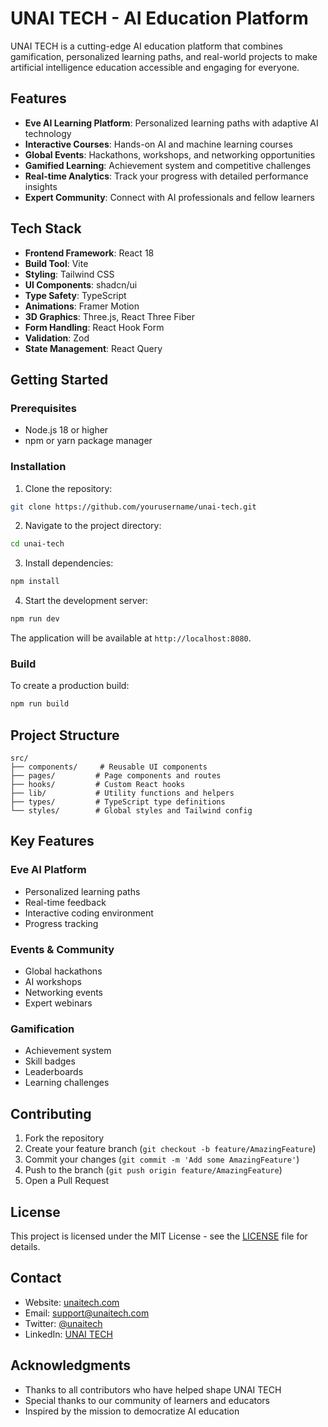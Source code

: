 # UNAI TECH - AI Education Platform

UNAI TECH is a cutting-edge AI education platform that combines gamification, personalized learning paths, and real-world projects to make artificial intelligence education accessible and engaging for everyone.

## Features

- **Eve AI Learning Platform**: Personalized learning paths with adaptive AI technology
- **Interactive Courses**: Hands-on AI and machine learning courses
- **Global Events**: Hackathons, workshops, and networking opportunities
- **Gamified Learning**: Achievement system and competitive challenges
- **Real-time Analytics**: Track your progress with detailed performance insights
- **Expert Community**: Connect with AI professionals and fellow learners

## Tech Stack

- **Frontend Framework**: React 18
- **Build Tool**: Vite
- **Styling**: Tailwind CSS
- **UI Components**: shadcn/ui
- **Type Safety**: TypeScript
- **Animations**: Framer Motion
- **3D Graphics**: Three.js, React Three Fiber
- **Form Handling**: React Hook Form
- **Validation**: Zod
- **State Management**: React Query

## Getting Started

### Prerequisites

- Node.js 18 or higher
- npm or yarn package manager

### Installation

1. Clone the repository:
```bash
git clone https://github.com/yourusername/unai-tech.git
```

2. Navigate to the project directory:
```bash
cd unai-tech
```

3. Install dependencies:
```bash
npm install
```

4. Start the development server:
```bash
npm run dev
```

The application will be available at `http://localhost:8080`.

### Build

To create a production build:

```bash
npm run build
```

## Project Structure

```
src/
├── components/     # Reusable UI components
├── pages/         # Page components and routes
├── hooks/         # Custom React hooks
├── lib/           # Utility functions and helpers
├── types/         # TypeScript type definitions
└── styles/        # Global styles and Tailwind config
```

## Key Features

### Eve AI Platform
- Personalized learning paths
- Real-time feedback
- Interactive coding environment
- Progress tracking

### Events & Community
- Global hackathons
- AI workshops
- Networking events
- Expert webinars

### Gamification
- Achievement system
- Skill badges
- Leaderboards
- Learning challenges

## Contributing

1. Fork the repository
2. Create your feature branch (`git checkout -b feature/AmazingFeature`)
3. Commit your changes (`git commit -m 'Add some AmazingFeature'`)
4. Push to the branch (`git push origin feature/AmazingFeature`)
5. Open a Pull Request

## License

This project is licensed under the MIT License - see the [LICENSE](LICENSE) file for details.

## Contact

- Website: [unaitech.com](https://unaitech.com)
- Email: support@unaitech.com
- Twitter: [@unaitech](https://twitter.com/unaitech)
- LinkedIn: [UNAI TECH](https://linkedin.com/company/unaitech)

## Acknowledgments

- Thanks to all contributors who have helped shape UNAI TECH
- Special thanks to our community of learners and educators
- Inspired by the mission to democratize AI education
